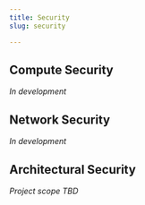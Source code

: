 ```yaml
---
title: Security
slug: security

---
```

## Compute Security

_In development_

## Network Security

_In development_

## Architectural Security

_Project scope TBD_